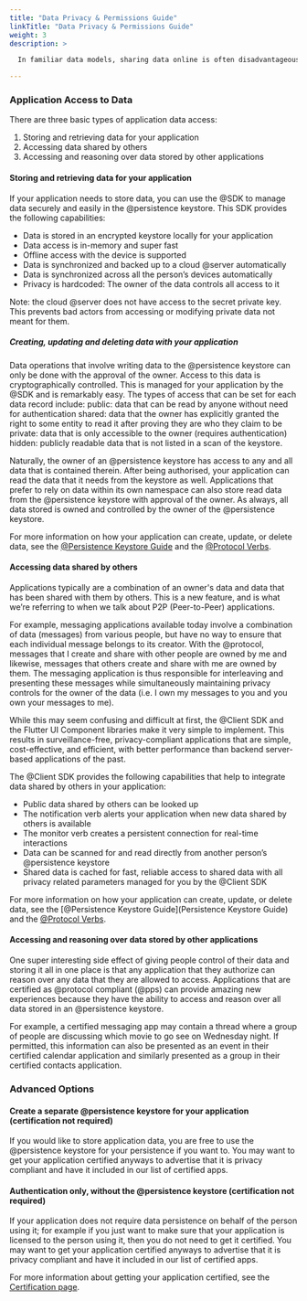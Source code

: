 ```yaml
---
title: "Data Privacy & Permissions Guide"
linkTitle: "Data Privacy & Permissions Guide"
weight: 3
description: >

  In familiar data models, sharing data online is often disadvantageous for its owner. But by upholding data privacy principles, the @platform ensures that people will always have control over their data, even if they decide to share it with others. Naturally, this also applies to data shared by others. With the @platform, features like data access, ownership, and permissioning look very different from what most developers are used to. This page explains how ownership and permissions affect access to data. 

---
```



### Application Access to Data

There are three basic types of application data access:
1. Storing and retrieving data for your application
2. Accessing data shared by others
3. Accessing and reasoning over data stored by other applications


#### Storing and retrieving data for your application

If your application needs to store data, you can use the @SDK to manage data securely and easily in the @persistence keystore. This SDK provides the following capabilities:
- Data is stored in an encrypted keystore locally for your application
- Data access is in-memory and super fast
- Offline access with the device is supported
- Data is synchronized and backed up to a cloud @server automatically
- Data is synchronized across all the person’s devices automatically
- Privacy is hardcoded: The owner of the data controls all access to it

Note: the cloud @server does not have access to the secret private key. This prevents bad actors from accessing or modifying private data not meant for them.

##### Creating, updating and deleting data with your application
Data operations that involve writing data to the @persistence keystore can only be done with the approval of the owner. Access to this data is cryptographically controlled. This is managed for your application by the @SDK and is remarkably easy. The types of access that can be set for each data record include:
public: data that can be read by anyone without need for authentication
shared: data that the owner has explicitly granted the right to some entity to read it after proving they are who they claim to be
private: data that is only accessible to the owner (requires authentication)  
hidden: publicly readable data that is not listed in a scan of the keystore.

Naturally, the owner of an @persistence keystore has access to any and all data that is contained therein. After being authorised, your application can read the data that it needs from the keystore as well. Applications that prefer to rely on data within its own namespace can also store read data from the @persistence keystore with approval of the owner. As always, all data stored is owned and controlled by the owner of the @persistence keystore.

For more information on how your application can create, update, or delete data, see the [@Persistence Keystore Guide](https://pub.dev/packages/at_persistence_spec) and the [@Protocol Verbs](verbs).

#### Accessing data shared by others

Applications typically are a combination of an owner's data and data that has been shared with them by others. This is a new feature, and is what we’re referring to when we talk about P2P (Peer-to-Peer) applications.

For example, messaging applications available today involve a combination of data (messages) from various people, but have no way to ensure that each individual message belongs to its creator. With the @protocol, messages that I create and share with other people are owned by me and likewise, messages that others create and share with me are owned by them. The messaging application is thus responsible for interleaving and presenting these messages while simultaneously maintaining privacy controls for the owner of the data (i.e. I own my messages to you and you own your messages to me).

While this may seem confusing and difficult at first, the @Client SDK and the Flutter UI Component libraries make it very simple to implement. This results in surveillance-free, privacy-compliant applications that are simple, cost-effective, and efficient, with better performance than backend server-based applications of the past.

The @Client SDK provides the following capabilities that help to integrate data shared by others in your application:
- Public data shared by others can be looked up
- The notification verb alerts your application when new data shared by others is available 
- The monitor verb creates a persistent connection for real-time interactions
- Data can be scanned for and read directly from another person’s @persistence keystore
- Shared data is cached for fast, reliable access to shared data with all privacy related parameters managed for you by the @Client SDK

For more information on how your application can create, update, or delete data, see the [@Persistence Keystore Guide](Persistence Keystore Guide) and the [@Protocol Verbs](verbs).

#### Accessing and reasoning over data stored by other applications

One super interesting side effect of giving people control of their data and storing it all in one place is that any application that they authorize can reason over any data that they are allowed to access. Applications that are certified as @protocol compliant (@pps) can provide amazing new experiences because they have the ability to access and reason over all data stored in an @persistence keystore.

For example, a certified messaging app may contain a thread where a group of people are discussing which movie to go see on Wednesday night. If permitted, this information can also be presented as an event in their certified calendar application and similarly presented as a group in their certified contacts application.


### Advanced Options

#### Create a separate @persistence keystore for your application (certification not required)

If you would like to store application data, you are free to use the @persistence keystore for your persistence if you want to. You may want to get your application certified anyways to advertise that it is privacy compliant and have it included in our list of certified apps. 


#### Authentication only, without the @persistence keystore (certification not required)

If your application does not require data persistence on behalf of the person using it; for example if you just want to make sure that your application is licensed to the person using it, then you do not need to get it certified. You may want to get your application certified anyways to advertise that it is privacy compliant and have it included in our list of certified apps. 


For more information about getting your application certified, see the [Certification page]().
